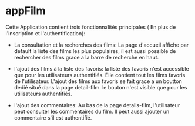 # appFilm
Cette Application contient trois fonctionnalités principales ( En plus de l'inscription et l'authentification):

  - La consultation et la recherches des films: La page d'accueil affiche par default la liste des films les plus populaires, il est 
  aussi possible de rechercher des films grace a la barre de recherche en haut.

  - l'ajout des films à la liste des favoris: la liste des favoris n'est accessible que pour les utilisateurs authentifiés. Elle contient
  tout les films favoris de l'utilisateur. L'ajout des films aux favoris se fait grace a un boutton dedié situé dans la page detail-film.
  le bouton n'est visible que pour les utilisateurs authentifiés.
  
  - l'ajout des commentaires: Au bas de la page details-film, l'utilisateur peut consulter les commentaires du film. Il peut aussi ajouter 
  un commentaire s'il est authentifié.
